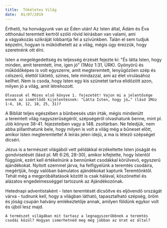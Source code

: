 ```yaml
---
title:  Tökéletes Világ
date:  01/07/2019
---
```


Érthetõ, ha honvágyunk van az Éden után! Az Isten által, Ádám és Éva otthonául teremtett kertrõl szóló rövid leírásban van valami, ami a vágyakozás szikráját lobbantja fel a szívünkben. Talán el sem tudjuk képzelni, hogyan is mûködhetett az a világ, mégis úgy érezzük, hogy szeretnénk ott élni.

Isten a megelégedettség és teljesség érzését fejezte ki: "És látta Isten, hogy minden, amit teremtett, íme, igen jó" (1Móz 1:31, ÚRK). Gyönyörû és mûködõképes is volt egyszerre, amit megteremtett, lenyûgözõen szép és célszerû, élettõl lüktetõ, színes, tele mindazzal, ami az élet virulásához kellhet. Nem is csoda, hogy Isten egy kis szünetet tartva elidõzött azon, milyen jó a világ, amit létrehozott.

`Olvassuk el Mózes elsõ könyve 1. fejezetét! Vajon mi a jelentõsége ennek az ismétlõdõ kijelentésnek: "Látta Isten, hogy jó…" (lásd 1Móz 1:4, 10, 12, 18, 25, 31)?`

A Bibliát teljes egészében a bûnbeesés után írták, mégis mindenütt a teremtett világ nagyszerûségérõl, szépségérõl olvashatunk benne, mint pl. Jób könyve 38-41. fejezeteiben vagy a 148. zsoltárban. Ne feledjük, nem abba pillanthatunk bele, hogy milyen is volt a világ még a bûneset elõtt, amikor Isten megteremtette! A leírás jelen idejû, a ma is létezõ szépséget dicséri.

Jézus is a természet világából vett példákkal érzékeltette Isten jóságát és gondviselését (lásd pl. Mt 6:26, 28-30), amikor kifejtette, hogy Istentõl függünk, ezért kell értékelnünk a bennünket csodákkal körülvevõ, egyszerû ajándékokat. Nyitott szemmel járva, ha felfigyelünk a teremtés csodáira, megértjük, hogy valóban bámulatos ajándékokat kaptunk Teremtõnktõl. Tehát még a megpróbáltatások között is csak hálával, köszönettel és alázatos engedelmességgel tartozunk az Ajándékozónak.

Hetednapi adventistaként - Isten teremtését dicsõítve és eljövendõ országát várva - tudnunk kell, hogy a világban látható, tapasztalható szépség, öröm és jóság csupán halvány emlékeztetõje annak, amilyen földünk egykor volt és újból lesz majd.

`A természet világában mit tartasz a legnagyszerûbbnek a teremtés csodái közül? Hogyan ismerhetnéd meg még jobban az Urat ez által?`